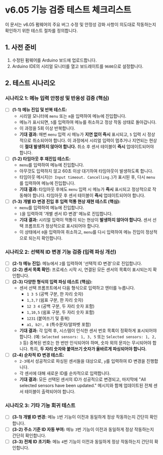 # v6.05 기능 검증 테스트 체크리스트

이 문서는 v6.05 펌웨어의 주요 버그 수정 및 안정성 강화 사항이 의도대로 작동하는지 확인하기 위한 테스트 절차를 정의합니다.

## 1. 사전 준비
1.  수정된 펌웨어를 Arduino 보드에 업로드합니다.
2.  Arduino IDE의 시리얼 모니터를 열고 보드레이트를 `9600`으로 설정합니다.

## 2. 테스트 시나리오

### 시나리오 1: 메뉴 입력 안정성 및 반응성 검증 (핵심)
- [ ] **(1-1) 메뉴 진입 및 반복 테스트:**
    - 시리얼 모니터에 `menu` 또는 `m`을 입력하여 메뉴에 진입합니다.
    - 메뉴가 표시되면, `5`를 입력하여 메뉴를 취소하고 정상 작동 상태로 돌아갑니다.
    - 이 과정을 5회 이상 반복합니다.
    - **기대 결과:** 매번 `menu` 입력 시 메뉴가 **지연 없이 즉시** 표시되고, `5` 입력 시 정상적으로 취소되어야 합니다. 이 과정에서 시리얼 입력이 멈추거나 지연되는 현상이 **절대 발생하지 않아야 합니다.** 취소 후 센서 테이블이 **즉시** 업데이트되어야 합니다.
- [ ] **(1-2) 타임아웃 후 재진입 테스트:**
    - `menu`를 입력하여 메뉴에 진입합니다.
    - 아무것도 입력하지 않고 60초 이상 대기하여 타임아웃이 발생하도록 합니다.
    - 타임아웃 메시지(`⏰ Input timeout. Cancelling.`)가 표시된 후, 다시 `menu`를 입력하여 메뉴에 진입합니다.
    - **기대 결과:** 타임아웃 후에도 `menu` 입력 시 메뉴가 **즉시** 표시되고 정상적으로 작동해야 합니다. 타임아웃 후 센서 테이블이 **즉시** 업데이트되어야 합니다.
- [ ] **(1-3) 개별 ID 변경 진입 후 입력 먹통 현상 재현 테스트 (핵심):**
    - `menu`를 입력하여 메뉴에 진입합니다.
    - `1`을 입력하여 '개별 센서 ID 변경' 메뉴로 진입합니다.
    - **기대 결과:** 시리얼 입력이 먹통이 되는 현상이 **발생하지 않아야 합니다.** 센서 선택 프롬프트가 정상적으로 표시되어야 합니다.
    - 이 상태에서 `0`을 입력하여 취소하고, `menu`를 다시 입력하여 메뉴 진입이 정상적으로 되는지 확인합니다.

### 시나리오 2: 선택적 ID 변경 기능 검증 (입력 파싱 개선)
- [ ] **(2-1) 메뉴 진입:** 메뉴에서 `2`를 입력하여 '선택적 ID 변경'으로 진입합니다.
- [ ] **(2-2) 센서 목록 확인:** 프로세스 시작 시, 연결된 모든 센서의 목록이 표시되는지 확인합니다.
- [ ] **(2-3) 다양한 형식의 입력 파싱 테스트 (핵심):**
    - 센서 선택 프롬프트에서 다음 형식으로 입력하고 엔터를 누릅니다.
        - `1 3 5` (공백 구분, 한 자리 숫자)
        - `1,3,7` (쉼표 구분, 한 자리 숫자)
        - `12 3 4` (공백 구분, 두 자리 숫자 포함)
        - `1,10,5` (쉼표 구분, 두 자리 숫자 포함)
        - `1231` (붙여쓰기 및 중복)
        - `a1, b2!, 8` (특수문자/알파벳 포함)
    - **기대 결과:** 각 입력 후, 시스템이 인식한 센서 번호 목록이 정확하게 표시되어야 합니다. (예: `Selected sensors: 1, 3, 5` 또는 `Selected sensors: 1, 2, 3` 등) 중복된 번호는 한 번만 인식되어야 하며, 숫자 외의 문자는 무시되어야 합니다. 특히, **두 자리 숫자와 붙여쓰기 숫자가 올바르게 파싱되어야 합니다.**
- [ ] **(2-4) 순차적 ID 변경 테스트:**
    - `2-3`에서 성공적으로 파싱된 센서들을 대상으로, `y`를 입력하여 ID 변경을 진행합니다.
    - 각 센서에 대해 새로운 ID를 순차적으로 입력합니다.
    - **기대 결과:** 모든 선택된 센서의 ID가 성공적으로 변경되고, 마지막에 "All selected sensors have been updated." 메시지와 함께 업데이트된 전체 센서 테이블이 출력되어야 합니다.

### 시나리오 3: 기타 기능 회귀 테스트
- [ ] **(3-1) 개별 ID 변경:** 메뉴 `1`번 기능이 이전과 동일하게 정상 작동하는지 간단히 확인합니다.
- [ ] **(3-2) 주소 기준 ID 자동 부여:** 메뉴 `3`번 기능이 이전과 동일하게 정상 작동하는지 간단히 확인합니다.
- [ ] **(3-3) 전체 ID 초기화:** 메뉴 `4`번 기능이 이전과 동일하게 정상 작동하는지 간단히 확인합니다.
